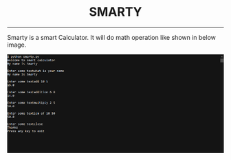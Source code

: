<center>
<h1>SMARTY</h1>
</center>
<hr>

Smarty is a smart Calculator. It will do math operation
like shown in below image.

![Program](/assets/screenshot.png)
